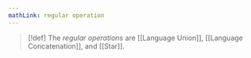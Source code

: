 ```yaml
---
mathLink: regular operation
---
```

>[!def]
>The *regular operations* are [[Language Union]], [[Language Concatenation]], and [[Star]].